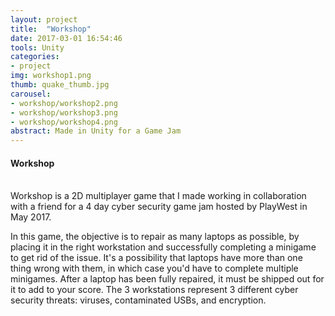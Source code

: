 ```yaml
---
layout: project
title:  "Workshop"
date: 2017-03-01 16:54:46
tools: Unity
categories:
- project
img: workshop1.png
thumb: quake_thumb.jpg
carousel:
- workshop/workshop2.png
- workshop/workshop3.png
- workshop/workshop4.png
abstract: Made in Unity for a Game Jam
---
```

#### Workshop
<br>
Workshop is a 2D multiplayer game that I made working in collaboration with a friend for a 4 day cyber security game jam hosted by PlayWest in May 2017.

In this game, the objective is to repair as many laptops as possible, by placing it in the right workstation and successfully completing a minigame to get rid of the issue. It's a possibility that laptops have more than one thing wrong with them, in which case you'd have to complete multiple minigames.
After a laptop has been fully repaired, it must be shipped out for it to add to your score.
The 3 workstations represent 3 different cyber security threats: viruses, contaminated USBs, and encryption.
